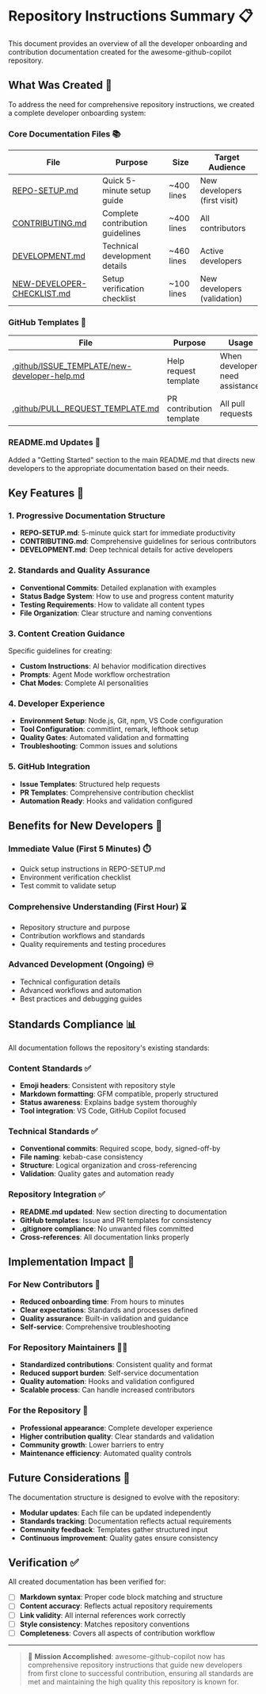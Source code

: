 # Repository Instructions Summary 📋

This document provides an overview of all the developer onboarding and contribution documentation created for the awesome-github-copilot repository.

## What Was Created 🎯

To address the need for comprehensive repository instructions, we created a complete developer onboarding system:

### Core Documentation Files 📚

| File | Purpose | Size | Target Audience |
| - | - | - | - |
| [REPO-SETUP.md](./REPO-SETUP.md) | Quick 5-minute setup guide | \~400 lines | New developers (first visit) |
| [CONTRIBUTING.md](./CONTRIBUTING.md) | Complete contribution guidelines | \~400 lines | All contributors |
| [DEVELOPMENT.md](./DEVELOPMENT.md) | Technical development details | \~460 lines | Active developers |
| [NEW-DEVELOPER-CHECKLIST.md](./NEW-DEVELOPER-CHECKLIST.md) | Setup verification checklist | \~100 lines | New developers (validation) |

### GitHub Templates 🔧

| File | Purpose | Usage |
| - | - | - |
| [.github/ISSUE\_TEMPLATE/new-developer-help.md](./.github/ISSUE_TEMPLATE/new-developer-help.md) | Help request template | When developers need assistance |
| [.github/PULL\_REQUEST\_TEMPLATE.md](./.github/PULL_REQUEST_TEMPLATE.md) | PR contribution template | All pull requests |

### README.md Updates 📝

Added a "Getting Started" section to the main README.md that directs new developers to the appropriate documentation based on their needs.

## Key Features 🌟

### 1. Progressive Documentation Structure

- **REPO-SETUP.md**: 5-minute quick start for immediate productivity
- **CONTRIBUTING.md**: Comprehensive guidelines for serious contributors
- **DEVELOPMENT.md**: Deep technical details for active developers

### 2. Standards and Quality Assurance

- **Conventional Commits**: Detailed explanation with examples
- **Status Badge System**: How to use and progress content maturity
- **Testing Requirements**: How to validate all content types
- **File Organization**: Clear structure and naming conventions

### 3. Content Creation Guidance

Specific guidelines for creating:

- **Custom Instructions**: AI behavior modification directives
- **Prompts**: Agent Mode workflow orchestration
- **Chat Modes**: Complete AI personalities

### 4. Developer Experience

- **Environment Setup**: Node.js, Git, npm, VS Code configuration
- **Tool Configuration**: commitlint, remark, lefthook setup
- **Quality Gates**: Automated validation and formatting
- **Troubleshooting**: Common issues and solutions

### 5. GitHub Integration

- **Issue Templates**: Structured help requests
- **PR Templates**: Comprehensive contribution checklist
- **Automation Ready**: Hooks and validation configured

## Benefits for New Developers 🎯

### Immediate Value (First 5 Minutes) ⏱️

- Quick setup instructions in REPO-SETUP.md
- Environment verification checklist
- Test commit to validate setup

### Comprehensive Understanding (First Hour) ⌛

- Repository structure and purpose
- Contribution workflows and standards
- Quality requirements and testing procedures

### Advanced Development (Ongoing) ♾️

- Technical configuration details
- Advanced workflows and automation
- Best practices and debugging guides

## Standards Compliance 📊

All documentation follows the repository's existing standards:

### Content Standards ✅

- **Emoji headers**: Consistent with repository style
- **Markdown formatting**: GFM compatible, properly structured
- **Status awareness**: Explains badge system thoroughly
- **Tool integration**: VS Code, GitHub Copilot focused

### Technical Standards ✅

- **Conventional commits**: Required scope, body, signed-off-by
- **File naming**: kebab-case consistency
- **Structure**: Logical organization and cross-referencing
- **Validation**: Quality gates and automation ready

### Repository Integration ✅

- **README.md updated**: New section directing to documentation
- **GitHub templates**: Issue and PR templates for consistency
- **.gitignore compliance**: No unwanted files committed
- **Cross-references**: All documentation links properly

## Implementation Impact 🚀

### For New Contributors 🌱

- **Reduced onboarding time**: From hours to minutes
- **Clear expectations**: Standards and processes defined
- **Quality assurance**: Built-in validation and guidance
- **Self-service**: Comprehensive troubleshooting

### For Repository Maintainers 🧑‍🌾

- **Standardized contributions**: Consistent quality and format
- **Reduced support burden**: Self-service documentation
- **Quality automation**: Hooks and validation configured
- **Scalable process**: Can handle increased contributors

### For the Repository 🌳

- **Professional appearance**: Complete developer experience
- **Higher contribution quality**: Clear standards and validation
- **Community growth**: Lower barriers to entry
- **Maintenance efficiency**: Automated quality controls

## Future Considerations 🔮

The documentation structure is designed to evolve with the repository:

- **Modular updates**: Each file can be updated independently
- **Standards tracking**: Documentation reflects actual requirements
- **Community feedback**: Templates gather structured input
- **Continuous improvement**: Quality gates ensure consistency

## Verification ✅

All created documentation has been verified for:

- [ ] **Markdown syntax**: Proper code block matching and structure
- [ ] **Content accuracy**: Reflects actual repository requirements
- [ ] **Link validity**: All internal references work correctly
- [ ] **Style consistency**: Matches repository conventions
- [ ] **Completeness**: Covers all aspects of contribution workflow

---

> 🎉 **Mission Accomplished**: awesome-github-copilot now has comprehensive repository instructions that guide new developers from first clone to successful contribution, ensuring all standards are met and maintaining the high quality this repository is known for.
